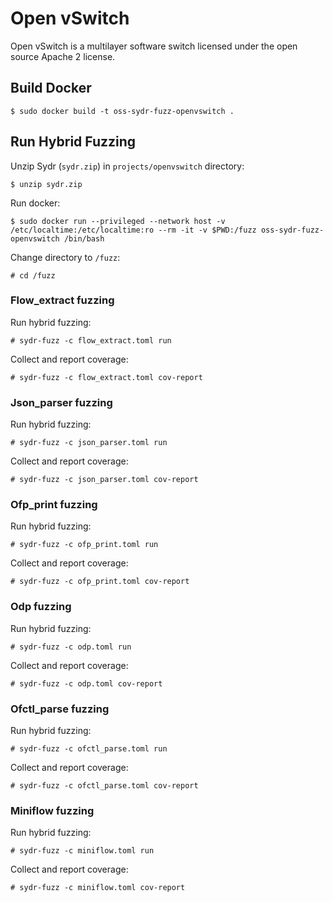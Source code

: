 # Open vSwitch

Open vSwitch is a multilayer software switch licensed under the open source
Apache 2 license.

## Build Docker

    $ sudo docker build -t oss-sydr-fuzz-openvswitch .

## Run Hybrid Fuzzing

Unzip Sydr (`sydr.zip`) in `projects/openvswitch` directory:

    $ unzip sydr.zip

Run docker:

    $ sudo docker run --privileged --network host -v /etc/localtime:/etc/localtime:ro --rm -it -v $PWD:/fuzz oss-sydr-fuzz-openvswitch /bin/bash

Change directory to `/fuzz`:

    # cd /fuzz

### Flow_extract fuzzing

Run hybrid fuzzing:

    # sydr-fuzz -c flow_extract.toml run

Collect and report coverage:

    # sydr-fuzz -c flow_extract.toml cov-report

### Json_parser fuzzing

Run hybrid fuzzing:

    # sydr-fuzz -c json_parser.toml run

Collect and report coverage:

    # sydr-fuzz -c json_parser.toml cov-report

### Ofp_print fuzzing

Run hybrid fuzzing:

    # sydr-fuzz -c ofp_print.toml run

Collect and report coverage:

    # sydr-fuzz -c ofp_print.toml cov-report

### Odp fuzzing

Run hybrid fuzzing:

    # sydr-fuzz -c odp.toml run

Collect and report coverage:

    # sydr-fuzz -c odp.toml cov-report

### Ofctl_parse fuzzing

Run hybrid fuzzing:

    # sydr-fuzz -c ofctl_parse.toml run

Collect and report coverage:

    # sydr-fuzz -c ofctl_parse.toml cov-report

### Miniflow fuzzing

Run hybrid fuzzing:

    # sydr-fuzz -c miniflow.toml run

Collect and report coverage:

    # sydr-fuzz -c miniflow.toml cov-report
